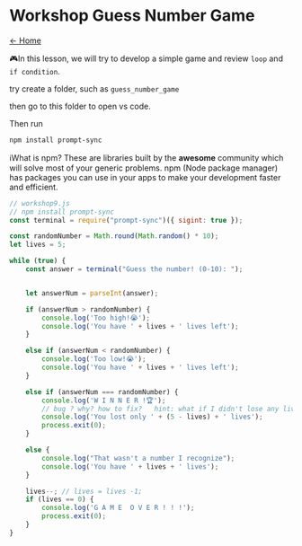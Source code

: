
# Workshop Guess Number Game

[<- Home](README.md)

🎮In this lesson, we will try to develop a simple game and review ```loop``` and ```if condition```.


try create a folder, such as ```guess_number_game```

then go to this folder to open vs code.

Then run 

```bash
npm install prompt-sync
```

ℹ️What is npm?
These are libraries built by the **awesome** community which will solve most of your generic problems. npm (Node package manager) has packages you can use in your apps to make your development faster and efficient.



```js
// workshop9.js
// npm install prompt-sync
const terminal = require("prompt-sync")({ sigint: true });

const randomNumber = Math.round(Math.random() * 10);
let lives = 5;

while (true) {
    const answer = terminal("Guess the number! (0-10): ");


    let answerNum = parseInt(answer);

    if (answerNum > randomNumber) {
        console.log('Too high!😭');
        console.log('You have ' + lives + ' lives left');
    }

    else if (answerNum < randomNumber) {
        console.log('Too low!😭');
        console.log('You have ' + lives + ' lives left');
    }

    else if (answerNum === randomNumber) {
        console.log('W I N N E R !🏆');
        // bug ? why? how to fix?   hint: what if I didn't lose any lives?
        console.log('You lost only ' + (5 - lives) + ' lives');
        process.exit(0);
    }

    else {
        console.log("That wasn't a number I recognize");
        console.log('You have ' + lives + ' lives');
    }

    lives--; // lives = lives -1;
    if (lives == 0) {
        console.log('G A M E  O V E R ! ! !');
        process.exit(0);
    }
}
```